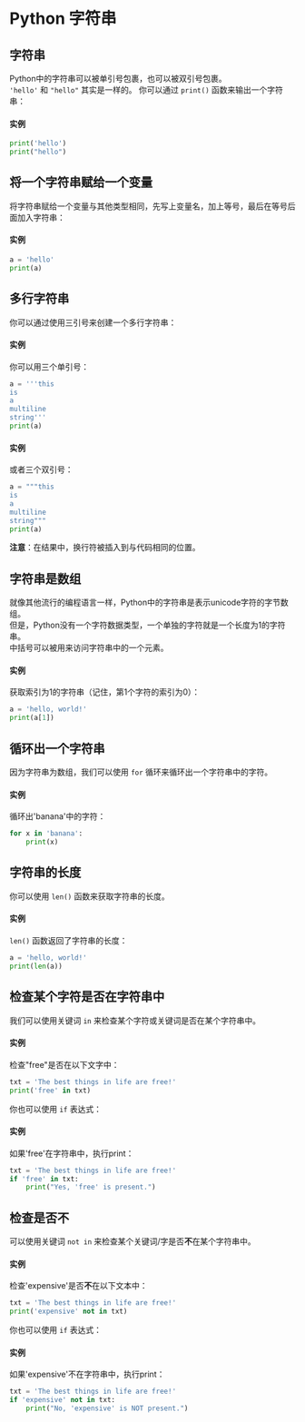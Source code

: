 # Python 字符串
## 字符串
Python中的字符串可以被单引号包裹，也可以被双引号包裹。  
`'hello'` 和 `"hello"` 其实是一样的。
你可以通过 `print()` 函数来输出一个字符串：

#### 实例
```python
print('hello')
print("hello")
```
## 将一个字符串赋给一个变量
将字符串赋给一个变量与其他类型相同，先写上变量名，加上等号，最后在等号后面加入字符串：

#### 实例
```python
a = 'hello'
print(a)
```

## 多行字符串
你可以通过使用三引号来创建一个多行字符串：

#### 实例
你可以用三个单引号：
```python
a = '''this
is
a
multiline
string'''
print(a)
```
#### 实例
或者三个双引号：
```python
a = """this
is
a
multiline
string"""
print(a)
```
**注意**：在结果中，换行符被插入到与代码相同的位置。

## 字符串是数组
就像其他流行的编程语言一样，Python中的字符串是表示unicode字符的字节数组。  
但是，Python没有一个字符数据类型，一个单独的字符就是一个长度为1的字符串。  
中括号可以被用来访问字符串中的一个元素。

#### 实例
获取索引为1的字符串（记住，第1个字符的索引为0）：
```python
a = 'hello, world!'
print(a[1])
```

## 循环出一个字符串
因为字符串为数组，我们可以使用 `for` 循环来循环出一个字符串中的字符。

#### 实例
循环出'banana'中的字符：
```python
for x in 'banana':
    print(x)
```

## 字符串的长度
你可以使用 `len()` 函数来获取字符串的长度。

#### 实例
`len()` 函数返回了字符串的长度：
```python
a = 'hello, world!'
print(len(a))
```

## 检查某个字符是否在字符串中
我们可以使用关键词 `in` 来检查某个字符或关键词是否在某个字符串中。

#### 实例
检查"free"是否在以下文字中：
```python
txt = 'The best things in life are free!'
print('free' in txt)
```
你也可以使用 `if` 表达式：

#### 实例
如果'free'在字符串中，执行print：
```python
txt = 'The best things in life are free!'
if 'free' in txt:
    print("Yes, 'free' is present.")
```

## 检查是否**不**
可以使用关键词 `not in` 来检查某个关键词/字是否**不**在某个字符串中。

#### 实例
检查'expensive'是否**不**在以下文本中：
```python
txt = 'The best things in life are free!'
print('expensive' not in txt)
```

你也可以使用 `if` 表达式：

#### 实例
如果'expensive'不在字符串中，执行print：
```python
txt = 'The best things in life are free!'
if 'expensive' not in txt:
    print("No, 'expensive' is NOT present.")
```
